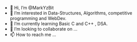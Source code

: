 - 👋 Hi, I’m @MarkYzBit
- 👀 I’m interested in Data-Structures, Algorithms, competitive programming and WebDev.
- 🌱 I’m currently learning Basic C and C++ , DSA.
- 💞️ I’m looking to collaborate on ...
- 📫 How to reach me ...

<!---
MarkYzOzone is a ✨ special ✨ repository because its `README.md` (this file) appears on your GitHub profile.
You can click the Preview link to take a look at your changes.
--->
